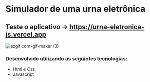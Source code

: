 # Simulador de uma urna eletrônica 
## Teste o aplicativo -> https://urna-eletronica-js.vercel.app

![ezgif com-gif-maker (3)](https://user-images.githubusercontent.com/82123987/203821079-6b177f6a-1e55-4691-ba3d-ff78f43d3c29.gif)

### Desenvolvido utilizando as seguintes tecnologias:
- Html e Css
- Javascript

